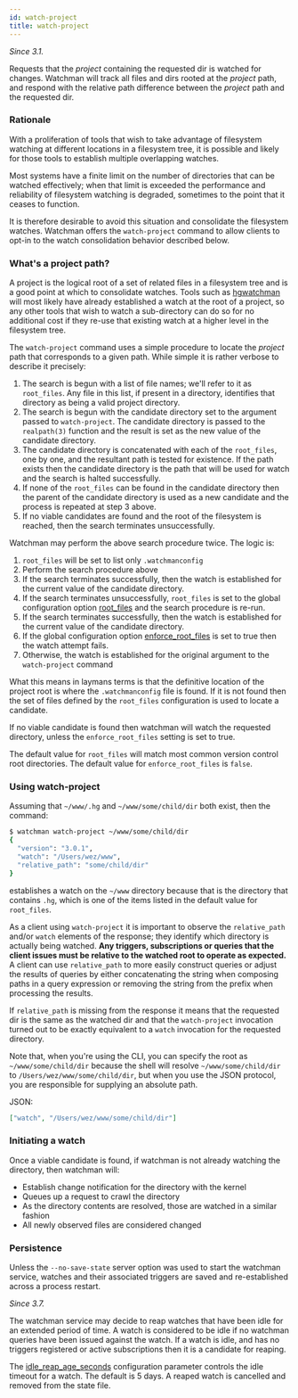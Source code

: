 ```yaml
---
id: watch-project
title: watch-project
---
```


*Since 3.1.*

Requests that the *project* containing the requested dir is watched for
changes.  Watchman will track all files and dirs rooted at the *project* path,
and respond with the relative path difference between the *project* path and
the requested dir.

### Rationale

With a proliferation of tools that wish to take advantage of
filesystem watching at different locations in a filesystem tree, it is
possible and likely for those tools to establish multiple overlapping
watches.

Most systems have a finite limit on the number of directories that can be
watched effectively; when that limit is exceeded the performance and
reliability of filesystem watching is degraded, sometimes to the point that it
ceases to function.

It is therefore desirable to avoid this situation and consolidate the
filesystem watches.  Watchman offers the `watch-project` command to allow
clients to opt-in to the watch consolidation behavior described below.

### What's a project path?

A project is the logical root of a set of related files in a filesystem tree
and is a good point at which to consolidate watches.  Tools such as
[hgwatchman](https://bitbucket.org/facebook/hgwatchman) will most likely have
already established a watch at the root of a project, so any other tools that
wish to watch a sub-directory can do so for no additional cost if they re-use
that existing watch at a higher level in the filesystem tree.

The `watch-project` command uses a simple procedure to locate the
*project* path that corresponds to a given path.  While simple it is
rather verbose to describe it precisely:

1. The search is begun with a list of file names; we'll refer to it as
   `root_files`.  Any file in this list, if present in a directory,
   identifies that directory as being a valid project directory.
2. The search is begun with the candidate directory set to the argument
   passed to `watch-project`.  The candidate directory is passed to
   the `realpath(3)` function and the result is set as the new value
   of the candidate directory.
3. The candidate directory is concatenated with each of the `root_files`,
   one by one, and the resultant path is tested for existence.  If the
   path exists then the candidate directory is the path that will be used
   for watch and the search is halted successfully.
4. If none of the `root_files` can be found in the candidate directory
   then the parent of the candidate directory is used as a new candidate
   and the process is repeated at step 3 above.
5. If no viable candidates are found and the root of the filesystem is reached,
   then the search terminates unsuccessfully.

Watchman may perform the above search procedure twice.  The logic is:

1. `root_files` will be set to list only `.watchmanconfig`
2. Perform the search procedure above
3. If the search terminates successfully, then the watch is established
   for the current value of the candidate directory.
4. If the search terminates unsuccessfully, `root_files` is set to
   the global configuration option [root_files](config#root_files)
   and the search procedure is re-run.
5. If the search terminates successfully, then the watch is established
   for the current value of the candidate directory.
6. If the global configuration option
   [enforce_root_files](config#enforce_root_files) is set to true
   then the watch attempt fails.
7. Otherwise, the watch is established for the original argument to the
   `watch-project` command

What this means in laymans terms is that the definitive location  of the
project root is where the `.watchmanconfig` file is found.  If it is
not found then the set of files defined by the `root_files` configuration
is used to locate a candidate.

If no viable candidate is found then watchman will watch the requested
directory, unless the `enforce_root_files` setting is set to true.

The default value for `root_files` will match most common version control
root directories.  The default value for `enforce_root_files` is `false`.

### Using watch-project

Assuming that `~/www/.hg` and `~/www/some/child/dir` both exist, then
the command:

```bash
$ watchman watch-project ~/www/some/child/dir
{
  "version": "3.0.1",
  "watch": "/Users/wez/www",
  "relative_path": "some/child/dir"
}
```

establishes a watch on the `~/www` directory because that is the directory
that contains `.hg`, which is one of the items listed in the default value
for `root_files`.

As a client using `watch-project` it is important to observe the
`relative_path` and/or `watch` elements of the response; they identify which
directory is actually being watched.  **Any triggers, subscriptions or queries
that the client issues must be relative to the watched root to operate as
expected.**  A client can use `relative_path` to more easily construct
queries or adjust the results of queries by either concatenating the string
when composing paths in a query expression or removing the string from the
prefix when processing the results.

If `relative_path` is missing from the response it means that the requested
dir is the same as the watched dir and that the `watch-project` invocation
turned out to be exactly equivalent to a `watch` invocation for the requested
directory.

Note that, when you're using the CLI, you can specify the root as
`~/www/some/child/dir` because the shell will resolve `~/www/some/child/dir` to
`/Users/wez/www/some/child/dir`, but when you use the JSON protocol, you are
responsible for supplying an absolute path.

JSON:

```json
["watch", "/Users/wez/www/some/child/dir"]
```

### Initiating a watch

Once a viable candidate is found, if watchman is not already watching the
directory, then watchman will:

 * Establish change notification for the directory with the kernel
 * Queues up a request to crawl the directory
 * As the directory contents are resolved, those are watched in a similar
   fashion
 * All newly observed files are considered changed

### Persistence

Unless the `--no-save-state` server option was used to start the watchman
service, watches and their associated triggers are saved and re-established
across a process restart.

*Since 3.7.*

The watchman service may decide to reap watches that have been idle for an
extended period of time.  A watch is considered to be idle if no watchman
queries have been issued against the watch.  If a watch is idle, and has no
triggers registered or active subscriptions then it is a candidate for reaping.

The [idle_reap_age_seconds](config#idle-reap-age-seconds) configuration
parameter controls the idle timeout for a watch.  The default is 5 days.
A reaped watch is cancelled and removed from the state file.
